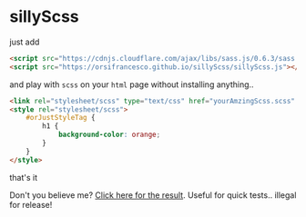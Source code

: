 # sillyScss

just add
```html
<script src="https://cdnjs.cloudflare.com/ajax/libs/sass.js/0.6.3/sass.min.js"></script>
<script src="https://orsifrancesco.github.io/sillyScss/sillyScss.js"></script>
```

and play with `scss` on your `html` page without installing anything..
```html
<link rel="stylesheet/scss" type="text/css" href="yourAmzingScss.scss" />
<style rel="stylesheet/scss">
	#orJustStyleTag {
		h1 {
			background-color: orange;
		}
	}
</style>
```

that's it

Don't you believe me? [Click here for the result](https://orsifrancesco.github.io/sillyScss/).
Useful for quick tests.. illegal for release!